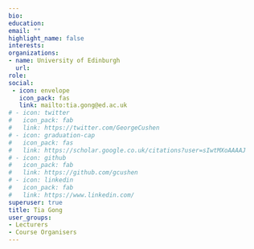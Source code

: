 ```yaml
---
bio: 
education:
email: ""
highlight_name: false
interests:
organizations:
- name: University of Edinburgh
  url:
role: 
social:
 - icon: envelope
   icon_pack: fas
   link: mailto:tia.gong@ed.ac.uk
# - icon: twitter
#   icon_pack: fab
#   link: https://twitter.com/GeorgeCushen
# - icon: graduation-cap
#   icon_pack: fas
#   link: https://scholar.google.co.uk/citations?user=sIwtMXoAAAAJ
# - icon: github
#   icon_pack: fab
#   link: https://github.com/gcushen
# - icon: linkedin
#   icon_pack: fab
#   link: https://www.linkedin.com/
superuser: true
title: Tia Gong
user_groups:
- Lecturers
- Course Organisers
---
```



